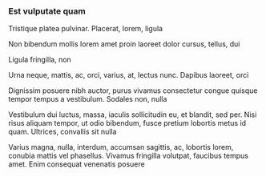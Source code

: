 ### Est vulputate quam

Tristique platea pulvinar. Placerat, lorem, ligula

Non bibendum mollis lorem amet proin laoreet dolor cursus, tellus, dui

Ligula fringilla, non

Urna neque, mattis, ac, orci, varius, at, lectus nunc. Dapibus laoreet, orci

Dignissim posuere nibh auctor, purus vivamus consectetur congue quisque tempor tempus a vestibulum. Sodales non, nulla

Vestibulum dui luctus, massa, iaculis sollicitudin eu, et blandit, sed per. Nisi risus aliquam tempor, ut odio bibendum, fusce pretium lobortis metus id quam. Ultrices, convallis sit nulla

Varius magna, nulla, interdum, accumsan sagittis, ac, lobortis lorem, conubia mattis vel phasellus. Vivamus fringilla volutpat, faucibus tempus amet. Enim consequat venenatis posuere


